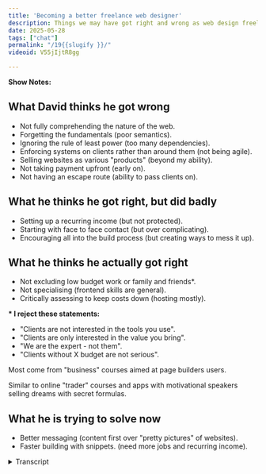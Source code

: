 ```yaml
---
title: 'Becoming a better freelance web designer'
description: Things we may have got right and wrong as web design freelancers.
date: 2025-05-28
tags: ["chat"]
permalink: "/19{{slugify }}/"
videoid: V55jIjtR8gg

---
```


 **Show Notes:**

## What David thinks he got wrong

- Not fully comprehending the nature of the web.
- Forgetting the fundamentals (poor semantics).
- Ignoring the rule of least  power (too many dependencies).
- Enforcing systems on clients rather than around them (not being agile).
- Selling websites as various "products" (beyond my ability).
- Not taking payment upfront (early on).
- Not having an escape route (ability to pass clients on).

## What he thinks he got  right, but did badly
- Setting up a recurring income (but not protected).
- Starting with face to face contact (but over complicating).
- Encouraging all into the build process (but creating ways to mess it up).

## What he thinks he actually got right

- Not excluding low budget work or family and friends*.
- Not specialising (frontend skills are general).
- Critically assessing to keep costs down (hosting mostly).

<div class="side-note">
<p><strong>*  I reject these statements:</strong></p>

<ul >
<li>"Clients are not interested in the tools you use".</li>
<li>"Clients are only interested in the value you bring".</li>
<li>"We are the expert - not them".</li>
<li>"Clients without X budget are not serious".</li>
</ul>
<p>Most come from "business" courses aimed at page builders users.
</p>
<p> Similar to online "trader" courses and apps with motivational speakers selling dreams with secret formulas.
</p>
</div>




## What he is trying to solve now

- Better messaging (content first over "pretty pictures" of websites).
- Faster building with snippets. (need more jobs and recurring income).

<details> 
<summary>Transcript</summary>

[00:00:05] **Nathan Wrigley:** Hello there and welcome to the No Script Show. Last time we mentioned we wanted to do more content that had practical value.

The plan is to do a series looking at components that make up websites, and this would allow us to get more specific about design, but also accumulate a library of reusable snippets for future website builds we do on the show. But before that, it probably makes sense to talk about who this is all for.

We've called this episode Becoming a Better Freelance Web Designer and that's one of the main reasons behind the show. And I noticed David Waumsley there pointing the finger at himself. How are you doing, David? You all right? 

[00:00:43] **David Waumsley:** Yeah, I'm good. Yeah, this is a little bit self-indulgent, this show, 'cause it is really for me.

But I thought I'm perhaps not the only person out there who single handedly is providing. Client building services, websites for local businesses, and probably not the only person in search of a kind of new method, getting back into HML and CSS and also accommodating intrinsic web design.

So hopefully by, as we'll see on the show notes, it's all about what I think I've done right and wrong over the last 20 years in terms of, what I've learned and how I approach business. 

[00:01:22] **Nathan Wrigley:** Yeah. This episode is really an episode in David lying down on the couch and being like, yeah, some sort of psychological analysis of your own, your own endeavors to build websites.

yeah, interesting. So the idea then of this show is to lay the foundations for future shows in which we build and in quotes, components, bits. For want of a better word, of websites and turn those out as YouTube videos or other types of content. And so this lays the groundwork for who might be interested in that kind of stuff.

So shall I put the show notes up or we at that point? Yeah. In which case we will go right totto the show notes. I'm just gonna say that if you want to follow along with any of this, then on the screen there is the, the URL where you can find all of this. It's no script show slash 19. So the digits one, nine, no script show slash 19 if you wanna.

Find out where these bits and pieces are. Okay. Over to you, David. Kick us off, David, what he thinks he got wrong. 

[00:02:26] **David Waumsley:** Yeah, so yeah, I broke this up into what I got wrong partly right and where I'm going with this. So I think I Nathan, please add in things that you've got. Of course 

[00:02:37] **Nathan Wrigley:** there's plenty that I got wrong as well, but it doesn't always overlap with what you got wrong. So that's interesting. 

[00:02:42] **David Waumsley:** Yeah, And what, it's interesting 'cause it's 20 years since I was started building websites and I. Is, I've come first circle, but I think I understand things better. So the first thing I've put down here is not fully comprehending the nature of the web. And we were talking about this earlier.

I think this is true of most of us who came in at a point where web design was already we had. HTML tables. We were already looking at using the web as this visual tool to promote businesses, and we came in as designers doing that where I think most of us skipped the earlier part of the web story that is this free communication tool that would work on any device.

and it was a H TM L first thing, I think now because of the fact of intrinsic design, we've come full circle all of this a little bit where we're all saying, actually no, the web is a way of largely communicating to people. I. mostly text-based content and then making it pretty and that just swap, it switches the way I look at the whole business.

[00:03:50] **Nathan Wrigley:** Yeah, I think there's a couple of things I would add into there, but basically it's a rehash of what you said. So the first one is that nobody, I think comprehends the nature of the web does that, because it's constantly changing. But also, like you said, the endeavor really was to create this kind of network of computers that in the event of a collapse of one part of the infrastructure, it would still find a way to get information from point A to point B. And, and it really was about academics communicating with other academics to share their knowledge and then it got taken over and we don't need to go into all of that, but it, now it's very much a, it's very much tied to businesses and, selling things in your place online, socially, and what have you. 

And, but it does seem that there is a, the beginnings of a ground swelling, getting back to more of the traditional roots, like an open platform. I. To communicate your message out there in a free way that anybody can latch onto.

But I know that you are in the baseball to use that phrase. I know that you are inside all of this. I don't know that message is landing broadly yet. I. But I think it's beginning to land broadly. I think people are maybe, beginning to have fatigue of being sold at having their data mind and all of that.

So maybe we're at the, cusp of something. And if that's the case, this podcast is very well timed, well done. 

[00:05:20] **David Waumsley:** And also when I was doing the work. it was a friend of mine who dragged me into doing this as a business because she wanted some help with WordPress at the time, and her old business or clients always started because she was in marketing and print.

So the web was just. An addition. Yep. It was just basically turning print into HT ML. Yeah. And that's the way that most of us have come in and talk to clients about it. But if we swap it round to the fact that no, it's a message we're communicating with HDML, which we then make pretty, I. It, does turn everything upside down.

So again, with the next thing, my mistake is forgetting the fundamentals, which is HTML stuff. as you get, as we moved into page builders, I got even less in tune with correct markup to make it more accessible and just to make more sense of the. The content itself. 

[00:06:14] **Nathan Wrigley:** So yeah, I think we can all be forgiven for going along that road because that was just it.

Looking back, that was the way, I suppose it had to go for a little period of time. We were all caught up in, can we make it look like this? Can we use this clever, I don't know, fading technique or sliding technique? Can we get JavaScript to do this thing so that this kind of experience is suddenly possible?

and that's where we went. And the semantics just went out the window because it was all about the pixels on the page and the way it looked, and the, but the mapping of that is so straightforward. we used to hold magazines in our hand and you could do anything with that if you could print it.

It was possible. And then we wanted to simulate that on the internet. So that's what we did for years and we forgot. That it was actually about encapsulating it in this, HTML, the semantics of it. That was, I think, always gonna happen. the prettiness, the pixel pushing, the, making it look nice and to have cool animations and all that.

I think that was, that had to happen. and then there'd be some sort of nascent rebellion, which is what we feel like we got at the minute. So again. I'm, lie down on the couch, David, you can forgive yourself, I think for that one. 

[00:07:28] **David Waumsley:** Yeah, and I think it's a good thing, because it's so simple really to mark up HML fairly effectively so it can reach more people and be usable to, billions of people with disabilities.

And the fact that we're an aging population means that we need to do this even better anyway, if we're to reach more people. So for the small cost of getting your semantics right with your H two ML. The benefits that you might even get as a business Trying to reach people Yeah. Are great. Yeah.

[00:07:56] **Nathan Wrigley:** Okay. So, here's another interesting thing as well, is that the, more recent a, amendments to the HTML, sorry, the, the CSS standards and things like that, if you think about it, we had to go through this. pixel pushing. Make it all look pretty in order for CSS to, and again, I'm using air quotes catch up because a lot of the things in CSS seem like they're trying to simulate what we got in JavaScript, but without JavaScript, if So we've got a lot of things coming in that direction, but hopefully if we strip away the JavaScripts, you know the name of the show, no script show. Yeah, that will make the semantics more possible. Everybody will be able to access it on any kind of device, and it will basically be consumable by all. 

[00:08:40] **David Waumsley:** Yeah, it's been an intro. This is going off again, but we were talking a bit before about Carousel CSS carousels and we, talked around that and there's a big debate going on as we're recording this about that because it turns out these CSS carousels work quite as accessible as they should be, which is okay. Yeah. and you hear lots of conversations about that because, there's a reaffirming, I think in the.

Kind of industry about the fact that we must remember it's HTML and CSS are predominant there, do JavaScript for anything else that can't be done by those first two. But above all of that, accessibility is absolute. That must be the most important thing. Everybody should be able to, because that's what makes the web unique, isn't it? Through the technology. It can reach everyone. 

[00:09:27] **Nathan Wrigley:** Yeah, interesting. And then the next one, the third one, ignoring the rule of least power and then in brackets, too many dependencies. You had to explain this one to me. So what were you meaning here? 

[00:09:37] **David Waumsley:** Yeah. I started with has HTML and CSS.

Didn't learn it very well. Got into WordPress because that allowed me to do all sorts of dynamic stuff and that, and then with learning that, I couldn't have done stuff without WordPress, but then it ended up being other jobs came to me because I'd found a way and then particularly a page builder.

So you it didn't matter if it was a single. Landing page that should have been done with HML and CSS. It suddenly went into this whole bunch of dependencies and you keep building and building upon all these things, forgetting really, that you have to support these and they were never needed, So that was always my mistake, that rule of lease power, that you should start off as simplest possible and as you need it, you add into the pot. 

[00:10:23] **Nathan Wrigley:** I do wonder if this one will go away because just stepping away from HTML and CSS and in almost every aspect of the technology landscape, so not just the internet over complication is the stuff of company's lives, isn't it? They have to invent new things, pitch those new things, convince us that, we need them all, make them, dependable, reliable, something that you wanna subscribe to if you like. And I dunno how many times I've had conversations in the WordPress space in which the, just this massive dependency, headless is a really great example where just so many moving parts to get that to work.

And no doubt there are scenarios where that probably is a decent thing. But for most people it's not. I don't know how I think the curious, the nature of humanity, being curious and trying new things out. I'm not sure that's gonna go away, but you don't need them for almost anything that you want to build as a, I don't know, client website.

You probably don't need any of those dependencies and telling yourself, I don't need to waste time on exploring those things is probably, time, saved, shall we say. 

[00:11:35] **David Waumsley:** Yeah, and I think it'll come into our next episodes looking at components. 'cause we'll have to quit because not only the tools that you might use and the dependency on those, but also the extra complicated code that you might code in there.

Yeah. That weren't needed when the message could have been conveyed in a much simpler way. Yeah. So I think, this rule release power is one that I really hold to now, but. Totally lost it. 'cause you just get carried away. You just think, yeah, it's wonderful. I've got the system through this tool. I love this tool.

[00:12:03] **Nathan Wrigley:** I'm still massively encapsulated in that universe. I'm still dependent upon so many different things. n Engine X, Apache, my sql, some sort of Linux distribution, in my case. Then PHP, gosh, the list goes on. WordPress, a bunch of plugins. Quite a stack. 

[00:12:25] **David Waumsley:** But in your case, nearly everything you are doing relies on a lot of generated content.

So you need something like that. You need some Cs in almost. It does. but it's slightly different from, I think, some of the client sites that I've done, which I should have just used some skills, Oh yeah. 

[00:12:41] **Nathan Wrigley:** I've definitely built client one pager websites, which I've done in the page builder, because I knew that I could achieve it more quickly.

then it's gotta have. Some CMS in the background forever. And really that, I'm thinking of one particular case where it still exists. This website is still there and it is a one pager and it's got a whole CMS behind it. Yeah, makes sense. Updated, yeah. 

[00:13:07] **David Waumsley:** Yeah, the next one was in forcing systems on clients rather than around them.

and I'm put in brackets, not being agile, I just learned in the way that I think, again, this is something which is probably generic to most people who are. Kind of web designers or front end designers, that we used the waterfall method, didn't we? We had a A system where we would agree what the design looked like, and then build it and set all this kind of system up for that, where 24 years ago now, some really clever academics in the more development side of things with the more dynamic languages realize that this kind of doesn't work as a way of building up a project.

And that is one of the things that I've done is I've listened to lots of people who say, oh, you need to do this. You need to have this discovery period. You'll need to run onto this. You need the content first. You need them to provide it through This system just doesn't work at all. Where if I'm Agile, which is basically saying.

Look, we don't know. We'll go and explore this and we won't spend more than what you're going to get back on it. So we'll start as simple as possible together. And you'll pay me for a certain set of work. And then, and that's work better for me than trying to invent some system because it means that they're paying for my time and we're trying to achieve a job, but it's entirely up to them if we go, it's their budget, it's their money.

Yeah, go a different route, so.

[00:14:31] **Nathan Wrigley:** Yeah, we spent a whole load of time, didn't we, talking about being agile on the, on the podcast that we do for, the WP Builds podcast. And that was a really interesting journey, and I think your move more towards listening to clients, getting into conversation with clients, basically the whole thing being a conversation Yeah.

Was, was really transformational for you in a good way. 

[00:14:53] **David Waumsley:** Yeah, and it makes sense. you can now, I mean it's taken, billions of pounds or dollars lost with the government projects and stuff to work out that they have to go agile because simply with a big project, if you start off, the technology might be changed.

You gotta agree it all and say, these are my aims, because they will not be sensible aims perhaps a year down the line. 

[00:15:15] **Nathan Wrigley:** Yeah. Yeah, so good point. 

[00:15:18] **David Waumsley:** yeah, so the next thing was certainly in websites, it is the same thing really as various products. So I put beyond my abilities. So for me, I've realized that I shouldn't do things like e-commerce because I really, I rely on somebody else's technology to do it, and I don't know enough, I can't keep up with it, and there's enough work for me just sticking with basically static sites most of the time.

[00:15:43] **Nathan Wrigley:** Yeah, it's the sort of shiny object syndrome, isn't it? I think given the nature of technology, it's easy to get sucked into those different paths. I decided, as many years ago that e-commerce was not for me. There were just too many headaches there that I knew that I didn't have the technical capability to troubleshoot if things went wrong.

but I, think that's quite a sensible thing, but we're always being pitched the snake oil of. Yeah, do everything for everybody all the time. And I, don't know, I think if you know what your limitations are working towards those limitations might be. Might be the best thing that you ever did.

You probably got less anxiety out of it as well. 

[00:16:22] **David Waumsley:** Yeah. If I want to stay as a single person on my own working, and that's my business, I need to keep it down to what I can stay up to date with. So what I did WooCommerce for some time, but that changes so greatly that I can't keep up with that and then learn the other stuff that I need to do.

So I realized that I'm stretching myself. But also the other thing was just seeing these as products, selling them to clients as products. The agile point again, that you really can't, you can't say you're going to get X project at the beginning of something because you need that room to communicate the direction it might go.

As you make it to realize. And that's the agile approach, isn't it? Yeah. You actually don't quite know what the end is, and you shouldn't know what the end is because you need that room. To be able to change your mind. And yeah. 

[00:17:05] **Nathan Wrigley:** That one's, kind of about learning what your capabilities are and what you're comfortable with and, owning that a little bit and being happy in it, not necessarily always trying to find the next North Star that you need to aim at.

[00:17:18] **David Waumsley:** That's it. Okay. I just think, not selling websites as products is problematic. they're not really a product, are they? they're a communication tool. The web is a communication tool. It changes. We have to be agile. It's the nature of the. 

[00:17:33] **Nathan Wrigley:** Yeah. 

[00:17:34] **David Waumsley:** Yeah. It's not an off, off shelf thing, which begins at this point and ends at that point, hopefully.

Yeah. You buy it and it lasts for so many years. It's just not, doesn't work that way. this next, my next one is one you've never fallen for, I think. 

[00:17:46] **Nathan Wrigley:** No, I, I would just read it out, not taking payments upfront. It sounds like you early on didn't do that. I've never. Not taking payments. There was essentially, I always went for a kind of 40, 40, 20 split, like 40% deposit, 40% on some milestone, and then a final 20%, at the end.

And I've never suffered from that. 'cause it just, the wheels would grind to a halt if people didn't pay. But I never had that even, so that was all right. 

[00:18:15] **David Waumsley:** You have to do a waterfall method with that one though, don't you? You do. So it is easier for me, now because I just say it's a, basically an agile sprint of work we're doing.

You're buying so many hours where we'll work on it with this aim. So I can say, pay that upfront and you've got these hours and then pay it the next, and you've got these hours and. 

[00:18:32] **Nathan Wrigley:** Yeah, but again, you've passed the test, haven't you? You've been paid upfront, whatever the way of doing it in your case. Non waterfall, in my case, much more waterfall.

It, still works, but don't. Don't not get paid and do a load of work. Yeah. that's not great 'cause you probably will regret it at some point. It might work out for years. And then one day you'll, overstep the boundaries or you'll have a client that just simply refuses to pay. And then the, silliness of that system will become self-evident.

[00:19:01] **David Waumsley:** Yeah, I've got the last one on the, what I think I got wrong was not having an escape route. the ability to pass clients on or let clients go free. 

[00:19:12] **Nathan Wrigley:** Which I think, and what did you mean by that? Was this where you'd reached the end of the road of what you could do with them? Or when they came to you and said, look, we need a new website, but we don't wanna work with you.

we want the reins of what you've already built, though. Hand it all over. 

[00:19:24] **David Waumsley:** Yeah, exactly. Most of the time, luckily I haven't really had so much un unless there's been a change of management or person, I haven't had people wanting to leave. But sometimes I've wanted to get rid of certain sites because I don't want to maintain them because I've put all these dependencies in, that, so I've had the problem now with certain things where you, picked your tools, so they were WordPress, a certain page builder, a certain set of these things, and they get to a certain point where some of these.

Tools are no longer, they need changing out. The client's not really ready for that. And, I can't, I want to pass these people on for somebody else to look after. 'cause I don't want to look after the maintenance of these sites bar, I can't do it with, I'm was gonna escape that largely. We doing HML and CSS because, you can, it's has too, Mel, you should be able to go to anybody.

Yeah. with your project. So that, I think not having an escape route, it hadn't really worked out. That in all honesty, the WebPress websites, I've got most of the clients who now I would like to be. Either getting them to do something new again or pass, pass them on. They're 10 years in, more than 10 years, pretty much with the same website that they began with, no work done it.

So it's quite remarkable. But they still see it as they want to keep what they've had, and I think well. Oh, interesting. We're gonna have to start again. And I, don't want to do it in the same way, Yeah. So I can't pass 'em on. 

[00:20:55] **Nathan Wrigley:** Okay. I get it. That makes sense. But hopefully in the future, your html CSS approach, an anybody should be able to pick that up.

However, I do think you are getting to the point where you are in the 5% of people who can cope with the level of knowledge that you've got. I think most people, practi practitioner in this industry. Would not necessarily be able to pick up what you've got because they haven't had the chance to spend the time doing what you do.

But the theory is solid. But, I think you'll only be able to hand things over to a certain subset of people because they won't know. They, they'll look at the HTML and the CSF and go, what the heck is that? Yeah. so that'll be interesting in the Yes. 

[00:21:38] **David Waumsley:** If we wanted. Okay. 

[00:21:39] **Nathan Wrigley:** Shall we move on then?

Let's go to, what you think you did right, but not very well. You've put what he thinks he did right, but did badly. Oh dear. 

[00:21:48] **David Waumsley:** yeah. setting up a recurring income, that was. Good. I think. So that in my case is, I always called it hosting and care and when it was WordPress it needed to have, be cared 'cause it needed updating and licenses needed to be paid on certain things.

Now with the h ML and CSS version of it, I can still say hosting as well, even though. I'm not paying for it really in the case. there's so much free options, but really now I just do it where I say, you can update your site with me. I'll do the updates for you because you haven't got CMS and also, just to keep me around.

[00:22:24] **Nathan Wrigley:** I think, yeah, I think the word hosting is obviously a bit of a weird one there, but it's the word which is most widely understood. Yes. If you were to just frame it as, I will keep your website online. Yes. That's just a bit wordy, but basically means the same, thing. 'cause it is being hosted.

It's just not being hosted in the sense that you are familiar with. It's, if you were to remove the files from the repository where you've got them, their website would disappear. but yeah, I know what you mean. But setting up recurring revenue. is definitely a good one. Yeah. 

[00:22:58] **David Waumsley:** Did you ever, I've never asked you this before, after all these years, I don't think, did you ever set up in the first place where you didn't have a recurring income where you didn't look after this?

So you basically built the sites for people and then Yeah. Had peop people come back to you about those sites? 

[00:23:13] **Nathan Wrigley:** That was basically what my business was at the beginning. It was me building a website, shipping it, and then saying, alright, see you later. And then hoping that in a few years time they came back, which they did, but it was this treadmill.

Of finding new work. However, luckily both you and I started on that journey at a time when people were going from no website to website. Yes. So there was much more of a, the landscape for getting new clients was much bigger. I think now almost every business either has a website. or ha maybe wants to redesign one, but back then most people didn't.

And so there was just this constant supply of the phone ringing, but I don't think that would be the case for me anymore. I feel quite lucky with that. Really, 

[00:24:01] **David Waumsley:** I see I without the recurring, without some kind of retainer to, to stay with certain clients. I think you've got this real problem of the fact that you, in order to make money, you could be churning out hundreds of these, and then you've got hundreds of people who could randomly at any point turn back to you and say, I've got a bit of a problem with the website. Can you fix it? 

[00:24:20] **Nathan Wrigley:** Yeah. 

[00:24:20] **David Waumsley:** And you've got nothing ongoing in, in terms of a relationship with those? 

[00:24:24] **Nathan Wrigley:** yeah, I prob I did that for years and it just worked. it was a bit frenetic at times, but it just worked. And then I hopped on the recurring revenue bandwagon and figured out a price point which worked for the clients that I've got, which was not a lot.

So yeah, that definitely. Okay. Definitely. Good. What's the next one? Oh. Love this one. starting with face-to-face contact, you think, you did this a bit, but it was, you were doing it in an overcomplicated way. For me, it was a piece of cake. It was just always whatever form of connection people got in touch with me with.

So that was the phone or email or whatever. I was always gonna get them towards, if they, if their business was local and I could get in the car always that go and actually be in the same room. But if not, get 'em on a call. I. Skype was the thing back in the day and always tried to do that 'cause I figure I can solve in 10 minutes or I can do more in 10 minutes than I could in a hundred email exchanges.

And, I guess some people are quite good at talking as well. I'm quite good at talking. Yes. That helps. 

[00:25:31] **David Waumsley:** Yeah. you got this right from the beginning. I didn't, I think because I was doing it through a friend, I got into the whole email conversations about what they want, which was stupid.

So I got into the face-to-face eventually, like you did, which was sensible. But I still think now I overcomplicated some of the things that we need to do. it was, again, it is got easier and I think it's gonna get even easier now when I explain. The approach, if you like, this kind of HDML first approach, this idea that, they could be doing it themselves if they wanted.

It's no hard sale, Yeah. I could even teach 'em a bit, but we'll keep adding to this. We'll make it better and we'll work that way. 

[00:26:10] **Nathan Wrigley:** So in an odd way, I think also this, in a, in the future, this might become a bit of a, and I hate to use the word, but I'm gonna, it's the only one I've got superpower, because I think we're facing like automation and ai.

Overload and just being a human, just being a person that somebody can hop on a phone call with is gonna be such a, an interesting commodity. I think it'll be cherished, in the future. And so I think leaning into this is really good. It is. Sure. Is it time consuming? Yeah, of course it's time consuming, but there's much more humanity in it and I think it'll pay dividends.

Keep going, David. Bravo. 

[00:26:50] **David Waumsley:** Do you know what it should be? The thing that we do best in it. Soft skills communicating. that's what we're here to do with the design. So if we can't do it with the clients, it's. 

[00:26:59] **Nathan Wrigley:** Yeah, that's a really great way of thinking about it. If you can't, if you can't interface with a client in a way that, you can talk about it, how the heck are you gonna build it?

How are you gonna communicate it if you can't have a discussion about it, an actual discussion. And email is so any form of written communica so much gets lost, the nuance gets lost. you see that moment when the, you're talking about a thing and the client's eyes get a bit wider and they get more heated and talk quicker, it's oh, that's the bit that they're interested in.

I got it. so anyway, there we go. 

[00:27:31] **David Waumsley:** Yeah. and then the last one on this one I'm doing right, but getting it wrong, is encouraging all into the build process. So you know, all the stakeholders in it. Generally it's just one person, so not such a problem. But sometimes with the bigger organizations, everybody, I include them.

I thought it was brilliant when I used to do it. I was a big fan of getting clients involved in the page builder. Yeah. Page builder. Yeah. Yeah. Was the real leveler. Yep. because they didn't need the skills. We could work together on this stuff and there was some good in that, some really good moments out of doing that, but also it just introduced them to ways to be able to mess up their own websites as well.

okay. Yeah. Yeah. Where now I think if I'm doing it, I still wanna encourage them into the, into exactly what I'm doing as much as they're interested in. In terms of getting the messaging, maybe understanding some basic case, how it's put together. I'm keen if they're interested in that. So it's a, I want people to be involved in it, but I just, I wouldn't do it in that way with the. 

[00:28:30] **Nathan Wrigley:** No. Okay. Okay. All right. Let's move on to this. Is the moment, really the bits that you think you've got right. With a few caveats towards the end? Yeah. okay. 

[00:28:40] **David Waumsley:** Yeah. there's a bit of a. Bit of a gripe here in that one. 

so not excluding low budget work, family, or friends is one of the things that, that's why I put the little, asterisks against that because that's, controversial in a lot of circles.

But that's been really good because just taking on any work means that I don't have to spend any time on marketing. It just means people come up and I find a way to meet them where they are. That's. Something that Paul Lacey said that term, I liked it. and I think that's really good because actually long term they're, they've been the most loyal people.

they're with me, some of these. brother's site will be going back almost 20 years, so he is probably given me more money than any client has up to this point, Interesting. Yeah. And so I think I got that right. 

[00:29:27] **Nathan Wrigley:** Maybe, it's a function of you though. Maybe there is something in this one that people do wanna avoid because, maybe you are somebody that finds yourself getting hot under the collar and falling out with people if they don't listen or behave in a way that you anticipate.

but I think you are quite a. A relaxed kind of approach to most things. So maybe that works in your favor, when the client does something and then on does it all in a heartbeat and creates lots of work for you, maybe you are able to roll with that a little bit better. So I can see why that rule might not work for me.

it's totally worked. I've worked with, family and friends. I was just telling you, I've agreed to do a website for. a friend basically in the near future. Very happy to do that. it's actually philanthropic, so it's a little bit different, but, yeah, I would agree with that. it has worked for me too, but what are the, what are the caveats?

Do you wanna say them out loud or not? 

[00:30:22] **David Waumsley:** no, I'll say it was just because of the fact that I'm saying that, and a lot of people would jump at me on this one. There are bunch of statements which I reject, which I used to hear particularly, I think more in sort of Facebook groups in the. Page builder circles and there would be these things that grind my gear, so I'll just go through 'em, which is, clients aren't interested in the tools you use.

Clients are only interested in the value you bring. You are the expert, not them. Clients without X budget are not serious. And these are all things that I think are the last things that perhaps page builders should use. And I think they come from these kind of. Business courses for page builder users that are a little bit like the online trader courses and apps that you get.

They're led by motivational speakers who sell you the dream of a lifestyle, tell you what the secret formulas are for dealing with it, but they don't concentrate on whether you've got the skills to match. 

[00:31:21] **Nathan Wrigley:** Oh, I think that's those kind of things. that's the hook, isn't it? they can sell you this dream, but if you don't have the skills to match, it doesn't matter.

And I've always taken the approach, and you've said this I think prior to hitting record, that essentially there's gotta be a little bit of, skepticism. Because if somebody truly is that person, why are they packaging it? I'm selling it. 

[00:31:41] **David Waumsley:** Yeah. 

[00:31:41] **Nathan Wrigley:** Telling it to you. 

[00:31:42] **David Waumsley:** Exactly. You would keep hush or you would be the industry leader.

Everybody would be doing what you are doing. You wouldn't have a secret any longer, would you? No, exactly. so yeah, and they generally don't talk, and I think with all of those who are a little bit dangerous because of the fact that, there is a. Some truth, obviously, truth in all of those things.

if a client doesn't have enough certain budget, you may, because of the way that your organization works, you have a limit. There's always some sort of, top level. But to just set this and to say that people can't have a website, It just go, it grates me my gear so much because the, web was given to us for free.

Oh, nice. So anybody can, It was so anybody can get HTM l document out that explains on their domain to reach everybody. That's a freebie. We come in and we improve upon that with our skills that we bring to it. So I think when somebody says if they don't have X money, they shouldn't be on the web. It's just. 

[00:32:43] **Nathan Wrigley:** Yeah, that, that, that's a really interesting framing of that argument. I love that. So the web, H-T-M-L-C-S-S is free, and we come on and finesse it. And so the idea of closing people out, you, have no business having a website without X number of, let's say dollars down.

Yeah. Yes. Yes you do. Yes, you totally do. It's, free. It's, almost like a human, Okay. So there's all the caveats as well, Then, sorry, that was my rant. no. I enjoyed it. I enjoyed it. It's good to see the pitchforks coming out a little tiny bit. the next one then is not specializing.

You think you've got that right? you're glad about that? 

[00:33:23] **David Waumsley:** Yeah. Because I think a lot of people will say, particularly these business courses, that you need to find a niche. And I think that's true in the sense of what you do and the person you do the locality or in on all those kind of things put you in a niche.

But I think trying to say, I only do this type of websites, I do websites for plumbers only or for vets, Sonia, I think no, because the skills we should be bringing are these front end generic skills. These things about being able to communicate through HTML, the message of someone, and I'm not gonna be an expert in veterinary practices.

and be a, that they're good to be the expert. My job is to use my general skills, soft skills to be able to pull out what their messages is within their specialty. So I think no, I'm, I've decided a generalist is perfect given what I do. 

[00:34:15] **Nathan Wrigley:** Yeah, precisely Given what you do. And also, if there's a really nice project that you turn down, because it's not a vet website, that seems such a shame, you might learn.

So much during that and enjoy the process and they're just the perfect client in every way. But Are you a vet? No, I'm so sorry. we and I set up We have no business doing your website. 

[00:34:35] **David Waumsley:** yeah, exactly. And if I set up, David's website, building for vets or something, and then Nathan comes along in the same area and says, I've got even better vet sites, You know what I mean? Get into that.

[00:34:49] **Nathan Wrigley:** I do, This is something I've mulled over for a long time. My skills regarding vet's websites, as opposed to yours. I, I dimmu, I think, I think you're probably better. Next one then. Critically assessing to keep costs down. Oh, yeah. Okay. 

[00:35:05] **David Waumsley:** I've always been. 

[00:35:06] **Nathan Wrigley:** Yeah, you have always been.

You are much better at this than I am. 

[00:35:09] **David Waumsley:** Yeah. Checking out the backgrounds of people into whether there's something that's something I've done with sort of page builders. I trust the people and look into them, not just what they're selling me, and I've done it a lot with hosting as well, which has saved clients money, I think, because hosting can be really expensive and they'll sell you a whole load of stuff you don't need.

Where I've always jumped onto the easiest way to be able to do the hosting that I think is safe enough for me to be able to manage. anyway, there's not much of a point on. 

[00:35:38] **Nathan Wrigley:** No, but I, think you're right. I was always taking intuitions from you about those kind of things. 'cause you would always do the research, whereas I just generally didn't ever get to Yeah.

More due diligence on yeah. Exactly. Being marketed at me. Yeah. and then I, guess our final section Yes. So is what you're trying to solve now, what's going 

[00:35:57] **David Waumsley:** on? Yeah, better messaging. So I need to talk to clients. I need to get over this intrinsic design. I need to get over this. What I've been saying through this is this kind of content first over pretty pictures of websites thing that we've been stuck in for the last, I don't know, 25 years.

And that's, what I've gotta get much better at being able to get this over to clients I think. And, the next one really, which is just the lead up, this is our segue to the rest of nicely on the episodes, is, we need faster building with snippets, which is why we're going to stop looking at all these components, because I need them for more jobs and more recurving.

[00:36:37] **Nathan Wrigley:** Yeah. So the intention for you, as a business is to have a collection of. Tried and tested bits of websites, components of websites that you yourself can reuse, store them in some repository of your own confection. but also as a nice gesture is to demonstrate on YouTube videos like this, how you have gone about doing that.

Building them from the ground up, what they do, how they do it, how you could copy and simulate what David's doing so that you don't have to do. All the hard work sounds like, sounds like fun. So is that, the plan then to start doing those fairly soon? 

[00:37:14] **David Waumsley:** Yeah, I think so. Hopefully I'm putting him on the spot here.

'cause we're mentioning, we, hopefully we might have our previous guest, Paul might come and join us where we can just talk a bit about what components we do. Because big debate I, for me is I want to simplify everything. So every time I start to look at any kind of component you make, I just think, do we need this?

[00:37:34] **Nathan Wrigley:** no. But that, I think that's brilliant. I think that's a really good way of approaching it. Certainly from the. the accessibility point of view, the optimization point of view, the SEO point of view, all of it feeds into that. So rather than starting with everything, being bloated and then installing things so that you can undo the bloat work from the basis of, do I need this?

And only if it needs to go in, put it in, it'd be a fascinating journey. Yeah. so you are, we're calling those components and the idea then is that, over the next weeks, months, whatever, joined by Paul Lacey. I guess from time to time, is to build out those components and show how it can be done.

That'd be nice. Yeah. 

[00:38:13] **David Waumsley:** Yeah. I'll be stealing from everybody, by the way. 

[00:38:15] **Nathan Wrigley:** But that's the nature of the web, right? It's, and it's not called stealing by the way. It's, it's borrowing, I think honoring honor. Yeah, that's right. Be honoring many people. That's right. You will be mentioning them by name.

if that's the case. And we've come to the end of that one. Is the, is it time to say farewell? It is. that was interesting. So now we know what David's good at and what he's not very good at by his own submission. And, hopefully yeah, in the near future, we'll start doing a bunch of content related to.

Like practical, how to videos about little web-based components, bits and pieces that you can use to make your own workplace. 

[00:38:53] **David Waumsley:** Yeah. 

[00:38:53] **Nathan Wrigley:** I like that 

[00:38:54] **David Waumsley:** the format that we might do, because it gives us a chance to look at just one part of a website and talk about the UX and the design. Yep. And even SEO and, pull it apart.

Where before, where we were starting to build sites, we, it was a bunch of code that we just had to skim over quickly. Yeah. So we can start to really hone in on the Cody stuff, but also the. Where it fits into the design. I 

[00:39:16] **Nathan Wrigley:** like that. Yeah, me too. I've got some ideas which I'll share after I've stopped this video.

So I'll, I'll speak to you in a few seconds, but thank you. If you've been listening or watching, really appreciate it. Thanks, David. Thanks. Bye bye-bye.

</details> 